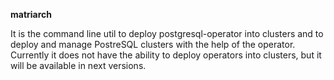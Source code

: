 **matriarch**

It is the command line util to deploy postgresql-operator into clusters and to deploy and manage PostreSQL clusters with the help of the operator. Currently it does not have the ability to deploy operators into clusters, but it will be available in next versions.
